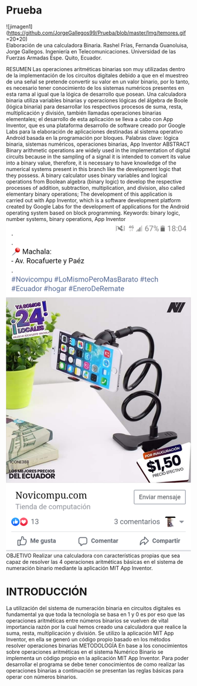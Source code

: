 # Prueba

![jimagen1](https://github.com/JorgeGallegos99/Prueba/blob/master/Img/temores.gif =20*20)\
Elaboración de una calculadora Binaria.
Rashel Frías, Fernanda Guanoluisa, Jorge Gallegos. Ingeniería en Telecomunicaciones.
Universidad de las Fuerzas Armadas Espe.
Quito, Ecuador.

 
RESUMEN
Las operaciones aritméticas binarias son muy utilizadas dentro de la implementación de los circuitos digitales debido a que en el muestreo de una señal se pretende convertir su valor en un valor binario, por lo tanto, es necesario tener conocimiento de los sistemas numéricos presentes en esta rama al igual que la lógica de desarrollo que posean.
Una calculadora binaria utiliza variables binarias y operaciones lógicas del álgebra de Boole (lógica binaria) para desarrollar los respectivos procesos de suma, resta, multiplicación y división, también llamadas operaciones binarias elementales; el desarrollo de esta aplicación se lleva a cabo con App Inventor, que es una plataforma desarrollo de software creado por Google Labs para la elaboración de aplicaciones destinadas al sistema operativo Android basada en la programación por bloques.
Palabras clave: lógica binaria, sistemas numéricos, operaciones binarias, App Inventor
ABSTRACT
Binary arithmetic operations are widely used in the implementation of digital circuits because in the sampling of a signal it is intended to convert its value into a binary value, therefore, it is necessary to have knowledge of the numerical systems present in this branch like the development logic that they possess.
A binary calculator uses binary variables and logical operations from Boolean algebra (binary logic) to develop the respective processes of addition, subtraction, multiplication, and division, also called elementary binary operations; The development of this application is carried out with App Inventor, which is a software development platform created by Google Labs for the development of applications for the Android operating system based on block programming.
Keywords: binary logic, number systems, binary operations, App Inventor
![imagen](https://github.com/JorgeGallegos99/Prueba/blob/master/Img/Screenshot_20200107-180415.png)\
	OBJETIVO
Realizar una calculadora con características propias que sea capaz de resolver las 4 operaciones aritméticas básicas en el sistema de numeración binario mediante la aplicación MIT App Inventor.

#	INTRODUCCIÓN
La utilización del sistema de numeración binaria en circuitos digitales es fundamental ya que toda la tecnología se basa en 1 y 0 es por eso que las operaciones aritméticas entre números binarios se vuelven de vital importancia razón por la cual hemos creado una calculadora que realice la suma, resta, multiplicación y división. Se utilizo la aplicación MIT App Inventor, en ella se generó un código propio basado en los métodos resolver operaciones binarias
	METODOLOGÍA
En base a los conocimientos sobre operaciones aritméticas en el sistema Numérico Binario se implementa un código propio en la aplicación MIT App Inventor. Para poder desarrollar el programa se debe tener conocimientos de como realizar las operaciones binarias a continuación se presentan las reglas básicas para operar con números binarios.
